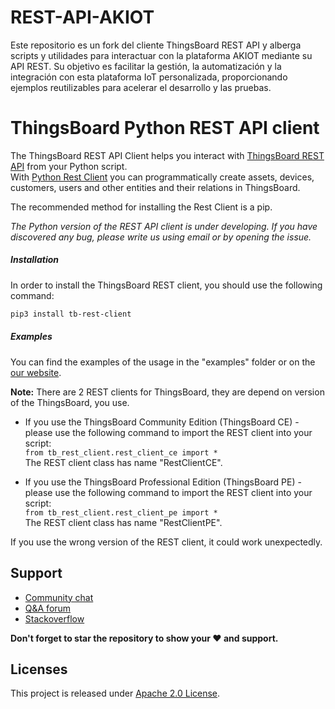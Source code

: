 # REST-API-AKIOT
Este repositorio es un fork del cliente ThingsBoard REST API y alberga scripts y utilidades para interactuar con la plataforma AKIOT mediante su API REST. Su objetivo es facilitar la gestión, la automatización y la integración con esta plataforma IoT personalizada, proporcionando ejemplos reutilizables para acelerar el desarrollo y las pruebas.

# ThingsBoard Python REST API client


The ThingsBoard REST API Client helps you interact with [ThingsBoard REST API](https://thingsboard.io/docs/reference/rest-api/) from your Python script.  
With [Python Rest Client](https://thingsboard.io/docs/reference/python-rest-client/) you can programmatically create assets, devices, customers, users and other entities and their relations in ThingsBoard.

The recommended method for installing the Rest Client is a pip.  

*The Python version of the REST API client is under developing. If you have discovered any bug, please write us using email or by opening the issue.*


##### Installation 

In order to install the ThingsBoard REST client, you should use the following command:

```bash
pip3 install tb-rest-client
``` 


##### Examples 

You can find the examples of the usage in the "examples" folder or on the [our website](https://thingsboard.io/docs/reference/python-rest-client/).


**Note:** There are 2 REST clients for ThingsBoard, they are depend on version of the ThingsBoard, you use.  

 - If you use the ThingsBoard Community Edition (ThingsBoard CE) - please use the following command to import the REST client into your script:  
   `from tb_rest_client.rest_client_ce import *`  
   The REST client class has name "RestClientCE".  
   
 - If you use the ThingsBoard Professional Edition (ThingsBoard PE) - please use the following command to import the REST client into your script:  
   `from tb_rest_client.rest_client_pe import *`  
   The REST client class has name "RestClientPE".  

If you use the wrong version of the REST client, it could work unexpectedly.


## Support

 - [Community chat](https://gitter.im/thingsboard/chat)
 - [Q&A forum](https://groups.google.com/forum/#!forum/thingsboard)
 - [Stackoverflow](http://stackoverflow.com/questions/tagged/thingsboard)
 
**Don't forget to star the repository to show your ❤️ and support.**


## Licenses

This project is released under [Apache 2.0 License](./LICENSE).
